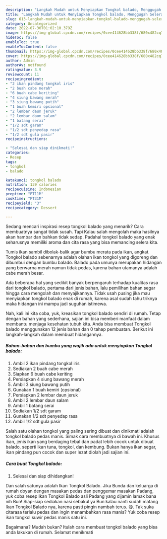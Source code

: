 ```yaml
---
description: "Langkah Mudah untuk Menyiapkan Tongkol balado, Menggugah Selera"
title: "Langkah Mudah untuk Menyiapkan Tongkol balado, Menggugah Selera"
slug: 613-langkah-mudah-untuk-menyiapkan-tongkol-balado-menggugah-selera
category: Uncategorized
date: 2022-07-30T01:02:10.379Z
image: https://img-global.cpcdn.com/recipes/0cee414628bb338f/680x482cq70/tongkol-balado-foto-resep-utama.jpg
hideToc: false
enableToc: true
enableTocContent: false
thumbnail: https://img-global.cpcdn.com/recipes/0cee414628bb338f/680x482cq70/tongkol-balado-foto-resep-utama.jpg
cover: https://img-global.cpcdn.com/recipes/0cee414628bb338f/680x482cq70/tongkol-balado-foto-resep-utama.jpg
author: Admin
authorAv: notfound
ratingvalue: 3.9
reviewcount: 11
recipeingredient:
- "2 ikan pindang tongkol iris"
- "2 buah cabe merah"
- "6 buah cabe keriting"
- "4 siung bawang merah"
- "3 siung bawang putih"
- "1 buah kemiri opsional"
- "2 lembar daun jeruk"
- "2 lembar daun salam"
- "1 batang serai"
- "1/2 sdt garam"
- "1/2 sdt penyedap rasa"
- "1/2 sdt gula pasir"
recipeinstructions:

- "Selesai dan siap dinikmati!"
categories:
- Resep
tags:
- tongkol
- balado

katakunci: tongkol balado 
nutrition: 139 calories
recipecuisine: Indonesian
preptime: "PT11M"
cooktime: "PT31M"
recipeyield: "3"
recipecategory: Dessert

---
```



Sedang mencari inspirasi resep tongkol balado yang menarik? Cara membuatnya sangat tidak susah. Tapi Kalau salah mengolah maka hasilnya akan hambar dan bahkan tidak sedap. Padahal tongkol balado yang enak seharusnya memiliki aroma dan cita rasa yang bisa memancing selera kita.


Tumis ikan sambil dibolak-balik agar bumbu merata pada ikan, angkat. Tongkol balado sebenarnya adalah olahan ikan tongkol yang digoreng dan dibumbui dengan bumbu balado. Balado pada umunya merupakan hidangan yang berwarna merah namun tidak pedas, karena bahan utamanya adalah cabe merah besar.

Ada beberapa hal yang sedikit banyak berpengaruh terhadap kualitas rasa dari tongkol balado, pertama dari jenis bahan, lalu pemilihan bahan segar hingga cara mengolah dan menyajikannya. Tidak usah pusing jika mau menyiapkan tongkol balado enak di rumah, karena asal sudah tahu triknya maka hidangan ini mampu jadi suguhan istimewa.


Nah, kali ini kita coba, yuk, kreasikan tongkol balado sendiri di rumah. Tetap dengan bahan yang sederhana, sajian ini bisa memberi manfaat dalam membantu menjaga kesehatan tubuh kita. Anda bisa membuat Tongkol balado menggunakan 12 jenis bahan dan 0 tahap pembuatan. Berikut ini langkah-langkah dalam membuat hidangannya.

<!--inarticleads1-->

##### Bahan-bahan dan bumbu yang wajib ada untuk menyiapkan Tongkol balado:

1. Ambil 2 ikan pindang tongkol iris
1. Sediakan 2 buah cabe merah
1. Siapkan 6 buah cabe keriting
1. Persiapkan 4 siung bawang merah
1. Ambil 3 siung bawang putih
1. Gunakan 1 buah kemiri (opsional)
1. Persiapkan 2 lembar daun jeruk
1. Ambil 2 lembar daun salam
1. Ambil 1 batang serai
1. Sediakan 1/2 sdt garam
1. Gunakan 1/2 sdt penyedap rasa
1. Ambil 1/2 sdt gula pasir


Salah satu olahan tongkol yang paling sering dibuat dan dinikmati adalah tongkol balado pedas manis. Simak cara membuatnya di bawah ini. Khusus ikan, jenis ikan yang berdaging tebal dan padat lebih cocok untuk dibuat balado, seperti ikan tuna, tongkol, dan kembung. Bukan hanya ikan segar, ikan pindang pun cocok dan super lezat diolah jadi sajian ini. 

<!--inarticleads2-->

##### Cara buat Tongkol balado:


1. Selesai dan siap dihidangkan!

Dan salah satunya adalah Ikan Tongkol Balado. Jika Bunda dan keluarga di rumah doyan dengan masakan pedas dan penggemar masakan Padang, yuk coba resep Ikan Tongkol Balado asli Padang yang dijamin lamak bana nih Bun! Siap-siap sediakan nasi sebakul ya Bun kalau nanti sudah matang Ikan Tongkol Balado nya, karena pasti pingin nambah terus. 😋. Tak suka citarasa terlalu pedas dan ingin menambahkan rasa manis? Yuk coba resep ikan tongkol suwir pedas manis satu ini. 

Bagaimana? Mudah bukan? Itulah cara membuat tongkol balado yang bisa anda lakukan di rumah. Selamat menikmati
